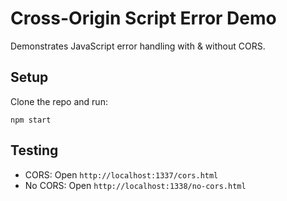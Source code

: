 # Cross-Origin Script Error Demo

Demonstrates JavaScript error handling with & without CORS.

## Setup
Clone the repo and run:

```
npm start
```

## Testing
- CORS: Open `http://localhost:1337/cors.html`
- No CORS: Open `http://localhost:1338/no-cors.html`